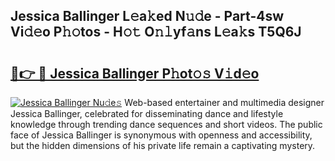 ## Jessica Ballinger L𝚎a𝚔ed N𝚞𝚍e - Part-4sw Vi𝚍𝚎o P𝚑𝚘tos - H𝚘𝚝 O𝚗𝚕yf𝚊ns L𝚎a𝚔s T5Q6J

# <h2><a href="http://kf8w374.oniu.top/?m=Jessica+Ballinger">🔗👉 🔴 Jessica Ballinger P𝚑ot𝚘𝚜 V𝚒d𝚎o</a></h2>

[![Jessica Ballinger Nu𝚍e𝚜](https://i.imgur.com/0qMVB7G.gif)](http://kf8w374.oniu.top/?m=Jessica+Ballinger)
Web-based entertainer and multimedia designer Jessica Ballinger, celebrated for disseminating dance and lifestyle knowledge through trending dance sequences and short videos. The public face of Jessica Ballinger is synonymous with openness and accessibility, but the hidden dimensions of his private life remain a captivating mystery.  
